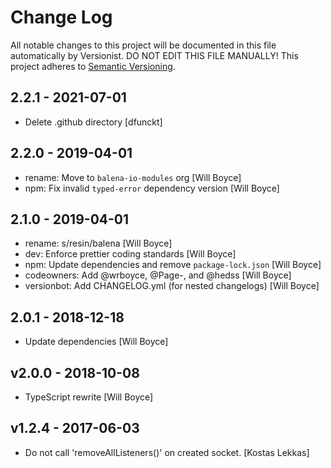 # Change Log

All notable changes to this project will be documented in this file
automatically by Versionist. DO NOT EDIT THIS FILE MANUALLY!
This project adheres to [Semantic Versioning](http://semver.org/).

## 2.2.1 - 2021-07-01

* Delete .github directory [dfunckt]

## 2.2.0 - 2019-04-01

* rename: Move to `balena-io-modules` org [Will Boyce]
* npm: Fix invalid `typed-error` dependency version [Will Boyce]

## 2.1.0 - 2019-04-01

* rename: s/resin/balena [Will Boyce]
* dev: Enforce prettier coding standards [Will Boyce]
* npm: Update dependencies and remove `package-lock.json` [Will Boyce]
* codeowners: Add @wrboyce, @Page-, and @hedss [Will Boyce]
* versionbot: Add CHANGELOG.yml (for nested changelogs) [Will Boyce]

## 2.0.1 - 2018-12-18

* Update dependencies [Will Boyce]

## v2.0.0 - 2018-10-08

* TypeScript rewrite [Will Boyce]

## v1.2.4 - 2017-06-03

* Do not call 'removeAllListeners()' on created socket. [Kostas Lekkas]

